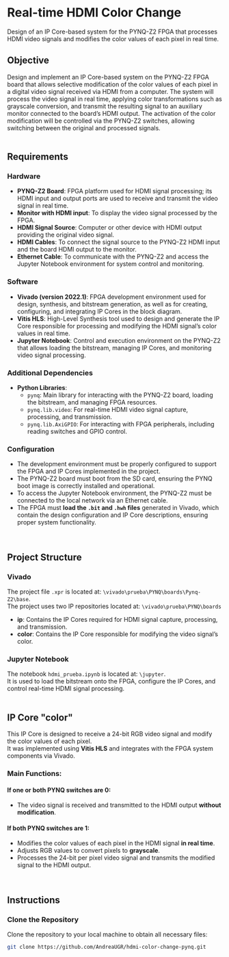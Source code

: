 # Real-time HDMI Color Change
Design of an IP Core-based system for the PYNQ-Z2 FPGA that processes HDMI video signals and modifies the color values of each pixel in real time.  


## Objective
Design and implement an IP Core-based system on the PYNQ-Z2 FPGA board that allows selective modification of the color values of each pixel in a digital video signal received via HDMI from a computer. The system will process the video signal in real time, applying color transformations such as grayscale conversion, and transmit the resulting signal to an auxiliary monitor connected to the board’s HDMI output. The activation of the color modification will be controlled via the PYNQ-Z2 switches, allowing switching between the original and processed signals.  
<br>

## Requirements
### Hardware
- **PYNQ-Z2 Board**: FPGA platform used for HDMI signal processing; its HDMI input and output ports are used to receive and transmit the video signal in real time.  
- **Monitor with HDMI input**: To display the video signal processed by the FPGA.  
- **HDMI Signal Source**: Computer or other device with HDMI output providing the original video signal.  
- **HDMI Cables**: To connect the signal source to the PYNQ-Z2 HDMI input and the board HDMI output to the monitor.  
- **Ethernet Cable**: To communicate with the PYNQ-Z2 and access the Jupyter Notebook environment for system control and monitoring.  
### Software
- **Vivado (version 2022.1)**: FPGA development environment used for design, synthesis, and bitstream generation, as well as for creating, configuring, and integrating IP Cores in the block diagram.  
- **Vitis HLS**: High-Level Synthesis tool used to design and generate the IP Core responsible for processing and modifying the HDMI signal’s color values in real time.  
- **Jupyter Notebook**: Control and execution environment on the PYNQ-Z2 that allows loading the bitstream, managing IP Cores, and monitoring video signal processing.  
### Additional Dependencies
- **Python Libraries**:  
  - `pynq`: Main library for interacting with the PYNQ-Z2 board, loading the bitstream, and managing FPGA resources.  
  - `pynq.lib.video`: For real-time HDMI video signal capture, processing, and transmission.  
  - `pynq.lib.AxiGPIO`: For interacting with FPGA peripherals, including reading switches and GPIO control.  
### Configuration
- The development environment must be properly configured to support the FPGA and IP Cores implemented in the project.  
- The PYNQ-Z2 board must boot from the SD card, ensuring the PYNQ boot image is correctly installed and operational.  
- To access the Jupyter Notebook environment, the PYNQ-Z2 must be connected to the local network via an Ethernet cable.  
- The FPGA must **load the `.bit` and `.hwh` files** generated in Vivado, which contain the design configuration and IP Core descriptions, ensuring proper system functionality.  
<br>

## Project Structure
### Vivado
The project file `.xpr` is located at: `\vivado\prueba\PYNQ\boards\Pynq-Z2\base`.  
The project uses two IP repositories located at: `\vivado\prueba\PYNQ\boards`  
- **ip**: Contains the IP Cores required for HDMI signal capture, processing, and transmission.  
- **color**: Contains the IP Core responsible for modifying the video signal’s color.  
### Jupyter Notebook
The notebook `hdmi_prueba.ipynb` is located at: `\jupyter`.  
It is used to load the bitstream onto the FPGA, configure the IP Cores, and control real-time HDMI signal processing.  
<br>

## IP Core "color"
This IP Core is designed to receive a 24-bit RGB video signal and modify the color values of each pixel.  
It was implemented using **Vitis HLS** and integrates with the FPGA system components via Vivado.  
### Main Functions:
#### If one or both PYNQ switches are 0:
- The video signal is received and transmitted to the HDMI output **without modification**.  
#### If both PYNQ switches are 1:
- Modifies the color values of each pixel in the HDMI signal **in real time**.  
- Adjusts RGB values to convert pixels to **grayscale**.  
- Processes the 24-bit per pixel video signal and transmits the modified signal to the HDMI output.  
<br>

## Instructions
### Clone the Repository
Clone the repository to your local machine to obtain all necessary files:  
```bash
git clone https://github.com/AndreaUGR/hdmi-color-change-pynq.git

